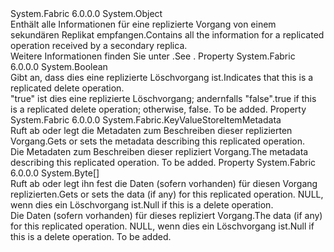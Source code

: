 <Type Name="KeyValueStoreNotification" FullName="System.Fabric.KeyValueStoreNotification">
  <TypeSignature Language="C#" Value="public sealed class KeyValueStoreNotification" />
  <TypeSignature Language="ILAsm" Value=".class public auto ansi sealed beforefieldinit KeyValueStoreNotification extends System.Object" />
  <TypeSignature Language="DocId" Value="T:System.Fabric.KeyValueStoreNotification" />
  <TypeSignature Language="VB.NET" Value="Public NotInheritable Class KeyValueStoreNotification" />
  <TypeSignature Language="F#" Value="type KeyValueStoreNotification = class" />
  <AssemblyInfo>
    <AssemblyName>System.Fabric</AssemblyName>
    <AssemblyVersion>6.0.0.0</AssemblyVersion>
  </AssemblyInfo>
  <Base>
    <BaseTypeName>System.Object</BaseTypeName>
  </Base>
  <Interfaces />
  <Docs>
    <summary>
      <para><span data-ttu-id="3cf21-101">Enthält alle Informationen für eine replizierte Vorgang von einem sekundären Replikat empfangen.</span><span class="sxs-lookup"><span data-stu-id="3cf21-101">Contains all the information for a replicated operation received by a secondary replica.</span></span></para>
    </summary>
    <remarks>
      <para><span data-ttu-id="3cf21-102">Weitere Informationen finden Sie unter <see cref="M:System.Fabric.KeyValueStoreReplica.OnReplicationOperation(System.Collections.Generic.IEnumerator{System.Fabric.KeyValueStoreNotification})" />.</span><span class="sxs-lookup"><span data-stu-id="3cf21-102">See <see cref="M:System.Fabric.KeyValueStoreReplica.OnReplicationOperation(System.Collections.Generic.IEnumerator{System.Fabric.KeyValueStoreNotification})" />.</span></span></para>
    </remarks>
  </Docs>
  <Members>
    <Member MemberName="IsDelete">
      <MemberSignature Language="C#" Value="public bool IsDelete { get; }" />
      <MemberSignature Language="ILAsm" Value=".property instance bool IsDelete" />
      <MemberSignature Language="DocId" Value="P:System.Fabric.KeyValueStoreNotification.IsDelete" />
      <MemberSignature Language="VB.NET" Value="Public ReadOnly Property IsDelete As Boolean" />
      <MemberSignature Language="F#" Value="member this.IsDelete : bool" Usage="System.Fabric.KeyValueStoreNotification.IsDelete" />
      <MemberType>Property</MemberType>
      <AssemblyInfo>
        <AssemblyName>System.Fabric</AssemblyName>
        <AssemblyVersion>6.0.0.0</AssemblyVersion>
      </AssemblyInfo>
      <ReturnValue>
        <ReturnType>System.Boolean</ReturnType>
      </ReturnValue>
      <Docs>
        <summary>
          <para><span data-ttu-id="3cf21-103">Gibt an, dass dies eine replizierte Löschvorgang ist.</span><span class="sxs-lookup"><span data-stu-id="3cf21-103">Indicates that this is a replicated delete operation.</span></span></para>
        </summary>
        <value>
          <para>
            <span data-ttu-id="3cf21-104"><languageKeyword>"true"</languageKeyword> ist dies eine replizierte Löschvorgang; andernfalls <languageKeyword>"false"</languageKeyword>.</span><span class="sxs-lookup"><span data-stu-id="3cf21-104"><languageKeyword>true</languageKeyword> if this is a replicated delete operation; otherwise, <languageKeyword>false</languageKeyword>.</span></span></para>
        </value>
        <remarks>To be added.</remarks>
      </Docs>
    </Member>
    <Member MemberName="Metadata">
      <MemberSignature Language="C#" Value="public System.Fabric.KeyValueStoreItemMetadata Metadata { get; }" />
      <MemberSignature Language="ILAsm" Value=".property instance class System.Fabric.KeyValueStoreItemMetadata Metadata" />
      <MemberSignature Language="DocId" Value="P:System.Fabric.KeyValueStoreNotification.Metadata" />
      <MemberSignature Language="VB.NET" Value="Public ReadOnly Property Metadata As KeyValueStoreItemMetadata" />
      <MemberSignature Language="F#" Value="member this.Metadata : System.Fabric.KeyValueStoreItemMetadata" Usage="System.Fabric.KeyValueStoreNotification.Metadata" />
      <MemberType>Property</MemberType>
      <AssemblyInfo>
        <AssemblyName>System.Fabric</AssemblyName>
        <AssemblyVersion>6.0.0.0</AssemblyVersion>
      </AssemblyInfo>
      <ReturnValue>
        <ReturnType>System.Fabric.KeyValueStoreItemMetadata</ReturnType>
      </ReturnValue>
      <Docs>
        <summary>
          <para><span data-ttu-id="3cf21-105">Ruft ab oder legt die Metadaten zum Beschreiben dieser replizierten Vorgang.</span><span class="sxs-lookup"><span data-stu-id="3cf21-105">Gets or sets the metadata describing this replicated operation.</span></span></para>
        </summary>
        <value>
          <para><span data-ttu-id="3cf21-106">Die Metadaten zum Beschreiben dieser repliziert Vorgang.</span><span class="sxs-lookup"><span data-stu-id="3cf21-106">The metadata describing this replicated operation.</span></span></para>
        </value>
        <remarks>To be added.</remarks>
      </Docs>
    </Member>
    <Member MemberName="Value">
      <MemberSignature Language="C#" Value="public byte[] Value { get; }" />
      <MemberSignature Language="ILAsm" Value=".property instance unsigned int8[] Value" />
      <MemberSignature Language="DocId" Value="P:System.Fabric.KeyValueStoreNotification.Value" />
      <MemberSignature Language="VB.NET" Value="Public ReadOnly Property Value As Byte()" />
      <MemberSignature Language="F#" Value="member this.Value : byte[]" Usage="System.Fabric.KeyValueStoreNotification.Value" />
      <MemberType>Property</MemberType>
      <AssemblyInfo>
        <AssemblyName>System.Fabric</AssemblyName>
        <AssemblyVersion>6.0.0.0</AssemblyVersion>
      </AssemblyInfo>
      <ReturnValue>
        <ReturnType>System.Byte[]</ReturnType>
      </ReturnValue>
      <Docs>
        <summary>
          <para><span data-ttu-id="3cf21-107">Ruft ab oder legt ihn fest die Daten (sofern vorhanden) für diesen Vorgang replizierten.</span><span class="sxs-lookup"><span data-stu-id="3cf21-107">Gets or sets the data (if any) for this replicated operation.</span></span> <span data-ttu-id="3cf21-108">NULL, wenn dies ein Löschvorgang ist.</span><span class="sxs-lookup"><span data-stu-id="3cf21-108">Null if this is a delete operation.</span></span></para>
        </summary>
        <value>
          <para><span data-ttu-id="3cf21-109">Die Daten (sofern vorhanden) für dieses repliziert Vorgang.</span><span class="sxs-lookup"><span data-stu-id="3cf21-109">The data (if any) for this replicated operation.</span></span> <span data-ttu-id="3cf21-110">NULL, wenn dies ein Löschvorgang ist.</span><span class="sxs-lookup"><span data-stu-id="3cf21-110">Null if this is a delete operation.</span></span></para>
        </value>
        <remarks>To be added.</remarks>
      </Docs>
    </Member>
  </Members>
</Type>